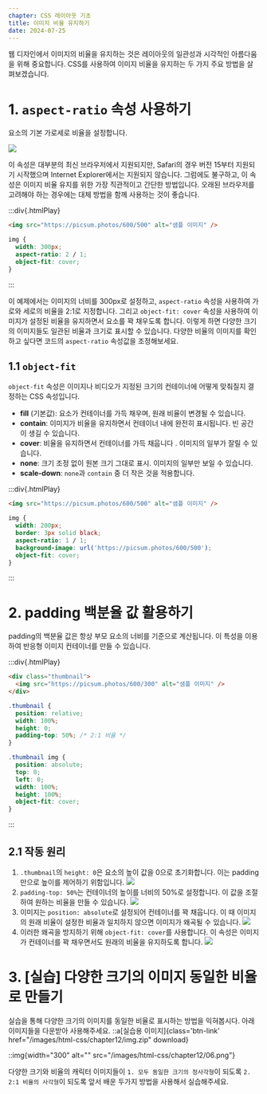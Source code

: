 ```yaml
---
chapter: CSS 레이아웃 기초
title: 이미지 비율 유지하기
date: 2024-07-25
---
```


웹 디자인에서 이미지의 비율을 유지하는 것은 레이아웃의 일관성과 시각적인 아름다움을 위해 중요합니다. CSS를 사용하여 이미지 비율을 유지하는 두 가지 주요 방법을 살펴보겠습니다.

# 1. `aspect-ratio` 속성 사용하기

요소의 기본 가로세로 비율을 설정합니다.

![](/images/html-css/chapter12/01.png)

이 속성은 대부분의 최신 브라우저에서 지원되지만, Safari의 경우 버전 15부터 지원되기 시작했으며 Internet Explorer에서는 지원되지 않습니다. 그럼에도 불구하고, 이 속성은 이미지 비율 유지를 위한 가장 직관적이고 간단한 방법입니다. 오래된 브라우저를 고려해야 하는 경우에는 대체 방법을 함께 사용하는 것이 좋습니다.

:::div{.htmlPlay}

```html
<img src="https://picsum.photos/600/500" alt="샘플 이미지" />
```

```css
img {
  width: 300px;
  aspect-ratio: 2 / 1;
  object-fit: cover;
}
```

:::

이 예제에서는 이미지의 너비를 300px로 설정하고, `aspect-ratio` 속성을 사용하여 가로와 세로의 비율을 2:1로 지정합니다. 그리고 `object-fit: cover` 속성을 사용하여 이미지가 설정된 비율을 유지하면서 요소를 꽉 채우도록 합니다. 이렇게 하면 다양한 크기의 이미지들도 일관된 비율과 크기로 표시할 수 있습니다.
다양한 비율의 이미지를 확인하고 싶다면 코드의 `aspect-ratio` 속성값을 조정해보세요.

## 1.1 `object-fit`

`object-fit` 속성은 이미지나 비디오가 지정된 크기의 컨테이너에 어떻게 맞춰질지 결정하는 CSS 속성입니다.

- **fill** (기본값): 요소가 컨테이너를 가득 채우며, 원래 비율이 변경될 수 있습니다.
- **contain**: 이미지가 비율을 유지하면서 컨테이너 내에 완전히 표시됩니다. 빈 공간이 생길 수 있습니다.
- **cover**: 비율을 유지하면서 컨테이너를 가득 채웁니다 . 이미지의 일부가 잘릴 수 있습니다.
- **none**: 크기 조정 없이 원본 크기 그대로 표시. 이미지의 일부만 보일 수 있습니다.
- **scale-down**: `none`과 `contain` 중 더 작은 것을 적용합니다.

:::div{.htmlPlay}

```html
<img src="https://picsum.photos/600/500" alt="샘플 이미지" />
```

```css
img {
  width: 200px;
  border: 3px solid black;
  aspect-ratio: 1 / 1;
  background-image: url('https://picsum.photos/600/500');
  object-fit: cover;
}
```

:::

# 2. padding 백분율 값 활용하기

padding의 백분율 값은 항상 부모 요소의 너비를 기준으로 계산됩니다. 이 특성을 이용하여 반응형 이미지 컨테이너를 만들 수 있습니다.

:::div{.htmlPlay}

```html
<div class="thumbnail">
  <img src="https://picsum.photos/600/300" alt="샘플 이미지" />
</div>
```

```css
.thumbnail {
  position: relative;
  width: 100%;
  height: 0;
  padding-top: 50%; /* 2:1 비율 */
}

.thumbnail img {
  position: absolute;
  top: 0;
  left: 0;
  width: 100%;
  height: 100%;
  object-fit: cover;
}
```

:::

## 2.1 작동 원리

1. `.thumbnail`의 `height: 0`은 요소의 높이 값을 0으로 초기화합니다. 이는 padding만으로 높이를 제어하기 위함입니다.
   ![](/images/html-css/chapter12/02.png)
2. `padding-top: 50%`는 컨테이너의 높이를 너비의 50%로 설정합니다. 이 값을 조절하여 원하는 비율을 만들 수 있습니다.
   ![](/images/html-css/chapter12/03.png)
3. 이미지는 `position: absolute`로 설정되어 컨테이너를 꽉 채웁니다. 이 때 이미지의 원래 비율이 설정한 비율과 일치하지 않으면 이미지가 왜곡될 수 있습니다.
   ![](/images/html-css/chapter12/04.png)
4. 이러한 왜곡을 방지하기 위해 `object-fit: cover`를 사용합니다. 이 속성은 이미지가 컨테이너를 꽉 채우면서도 원래의 비율을 유지하도록 합니다.
   ![](/images/html-css/chapter12/05.png)

# 3. [실습] 다양한 크기의 이미지 동일한 비율로 만들기

실습을 통해 다양한 크기의 이미지를 동일한 비율로 표시하는 방법을 익혀봅시다.
아래 이미지들을 다운받아 사용해주세요.
::a[실습용 이미지]{class='btn-link' href="/images/html-css/chapter12/img.zip" download}

::img{width="300" alt="" src="/images/html-css/chapter12/06.png"}

다양한 크기와 비율의 캐릭터 이미지들이 `1. 모두 동일한 크기의 정사각형`이 되도록 `2. 2:1 비율의 사각형`이 되도록 앞서 배운 두가지 방법을 사용해서 실습해주세요.
